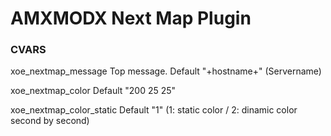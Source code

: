 # AMXMODX Next Map Plugin

### CVARS
xoe_nextmap_message
Top message. Default "+hostname+" (Servername)

xoe_nextmap_color
Default "200 25 25"

xoe_nextmap_color_static
Default "1" (1: static color / 2: dinamic color second by second)
